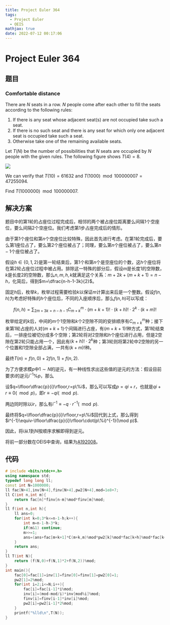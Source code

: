 ```yaml
---
title: Project Euler 364
tags:
  - Project Euler
  - OEIS
mathjax: true
date: 2022-07-12 00:17:06
---
```


<escape><!-- more --></escape>

# Project Euler 364

## 题目

### Comfortable distance

There are $N$ seats in a row. $N$ people come after each other to fill the seats according to the following rules:

1. If there is any seat whose adjacent seat(s) are not occupied take such a seat.
2. If there is no such seat and there is any seat for which only one adjacent seat is occupied take such a seat.
3. Otherwise take one of the remaining available seats.

Let $T(N)$ be the number of possibilities that $N$ seats are occupied by $N$ people with the given rules. The following figure shows $T(4)=8$.

![](../images/p364_comf_dist.gif)

We can verify that $T(10) = 61632$ and $T(1 000) \mod 100 000 007 = 47255094$.

Find $T(1 000 000) \mod 100 000 007$.

## 解决方案

题目中的第$1$轮的占座位过程完成后，相邻的两个被占座位距离要么间隔$1$个空座位，要么间隔$2$个空座位。我们考虑第$1$步占座完成后的情形。

由于第$1$个座位和第$n$个空座位比较特殊，因此首先进行考虑。在第$1$轮完成后，要么第$1$座位占了，要么第$2$个座位被占了；同理，要么第$n$个座位被占了，要么第$n-1$个座位被占了。

假设$h\in\{0,1,2\}$是第一轮结束后，第$1$个和第$n$个是空座位的个数，这$h$个座位将在第$2$轮占座位过程中被占用。排除这一特殊的部分后，假设$m$是长度$1$的空隙数，$k$是长度$2$的空隙数，那么$n,m,h,k$就满足这个关系：$m+2k+(m+k+1)=n-h$，化简后，得到$m=\dfrac{n-h-1-3k}{2}$。

固定$h$后，枚举$k$，枚举过程需要检验$k$以保证$m$计算出来后是一个整数。假设$f(n,h)$为考虑好特殊的$h$个座位后，不同的入座顺序后，那么$f(n,h)$可以写成：

$$f(n,h)=\sum_{2m+3k=n-h-1} C_{m+k}^m\cdot (m+k+1)!\cdot(k+h)!\cdot 2^{k}\cdot(k+m)!$$

枚举给定的$k$后，中间的$m$个$1$空隙和$k$个$2$空隙不同的安排顺序有$C_{m+k}^{m}$种；接下来第$1$轮占座的人对$(m+k+1)$个间隔进行占座，有$(m+k+1)!$种方式，第$1$轮结束后，一排座位被切分成多个空隙；第$2$轮将对$2$空隙和$h$个座位进行占用，但是$2$空隙在第$2$轮只能占用一个，因此有$(k+h)!\cdot2^k$种；第$3$轮则将第$2$轮中$2$空隙的另一个位置和$1$空隙全部占满，一共有$(k+m)!$种。

最终$T(n)=f(n,0)+2f(n,1)+f(n,2)$.

为了方便求模$p$中$1\sim N$的逆元，有一种线性求出这些值的逆元的方法：假设目前要求$i$的逆元$i^{-1}\%p$，那么

设$q=\lfloor\dfrac{p}{i}\rfloor,r=p\%i$，那么可以写成$p=qi+r$，也就是$qi+r\equiv 0(\mod p)$，即$r\equiv -qi(\mod p)$.

两边同时除以$ir$，那么有$i^{-1}\equiv -q\cdot r^{-1}(\mod p)$.

最终将$q=\lfloor\dfrac{p}{i}\rfloor,r=p\%i$回代到上式，那么得到$i^{-1}\equiv-\lfloor\dfrac{p}{i}\rfloor\cdot(p\%i)^{-1}(\mod p)$.

因此，将$i$从$1$到$N$按顺序求解即得到逆元。

将前一部分数在OEIS中查询，结果为[A192008](https://oeis.org/A192008)。

## 代码

```C++
# include <bits/stdc++.h>
using namespace std;
typedef long long ll;
const int N=1000000;
ll fac[N+4],inv[N+4],finv[N+4],pw2[N+4],mod=1e8+7;
ll C(int n,int m){
    return fac[n]*finv[n-m]%mod*finv[m]%mod;
}
ll f(int n,int h){
    ll ans=0;
    for(int k=0;3*k<=n-1-h;k++){
        int m=n-1-h-3*k;
        if(m&1) continue;
        m>>=1;
        ans=(ans+fac[m+k+1]*C(m+k,m)%mod*pw2[k]%mod*fac[k+h]%mod*fac[k+m])%mod;
    }
    return ans;
}
ll T(int N){
    return (f(N,0)+f(N,1)*2+f(N,2))%mod;
}
int main(){
    fac[0]=fac[1]=inv[1]=finv[0]=finv[1]=pw2[0]=1;
    pw2[1]=2%mod;
    for(int i=2;i<=N;i++){
        fac[i]=fac[i-1]*i%mod;
        inv[i]=(mod-mod/i)*inv[mod%i]%mod;
        finv[i]=finv[i-1]*inv[i]%mod;
        pw2[i]=pw2[i-1]*2%mod;
    }
    printf("%lld\n",T(N));
}

```
